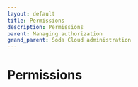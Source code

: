 ```yaml
---
layout: default
title: Permissions
description: Permissions
parent: Managing authorization
grand_parent: Soda Cloud administration
---
```


# Permissions